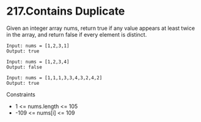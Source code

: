 # 217.Contains Duplicate

Given an integer array nums, return true if any value appears at least twice in the array, and return false if every element is distinct.


```text
Input: nums = [1,2,3,1]
Output: true
```

```text
Input: nums = [1,2,3,4]
Output: false
```

```text
Input: nums = [1,1,1,3,3,4,3,2,4,2]
Output: true
```

Constraints

* 1 <= nums.length <= 105
* -109 <= nums[i] <= 109
